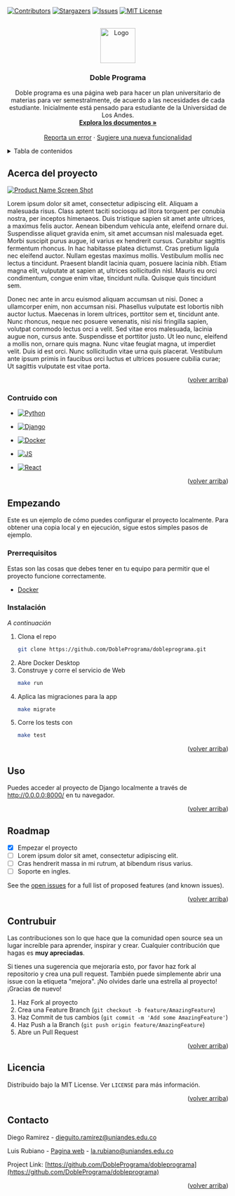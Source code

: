 <!-- Tomado de https://github.com/othneildrew/Best-README-Template -->

<a name="readme-top"></a>

[![Contributors][contributors-shield]][contributors-url]
[![Stargazers][stars-shield]][stars-url]
[![Issues][issues-shield]][issues-url]
[![MIT License][license-shield]][license-url]


<!-- PROJECT LOGO -->
<br />
<div align="center">
  <a href="https://github.com/DoblePrograma/dobleprograma">
    <img src="images/logo.png" alt="Logo" width="80" height="80">
  </a>

  <h3 align="center">Doble Programa</h3>

  <p align="center">
    Doble programa es una página web para hacer un plan universitario de materias para ver semestralmente, de acuerdo a las necesidades de cada estudiante. Inicialmente está pensado para estudiante de la Universidad de Los Andes.
    <br />
    <a href="https://github.com/DoblePrograma/dobleprograma"><strong>Explora los documentos »</strong></a>
    <br />
    <br />
    <a href="https://github.com/DoblePrograma/dobleprograma/issues">Reporta un error</a>
    ·
    <a href="https://github.com/DoblePrograma/dobleprograma/issues">Sugiere una nueva funcionalidad</a>
  </p>
</div>



<!-- TABLE OF CONTENTS -->
<details>
  <summary>Tabla de contenidos</summary>
  <ol>
    <li>
      <a href="#acerca-del-proyecto">Acerca del proyecto</a>
      <ul>
        <li><a href="#construido-con">Contruido con</a></li>
      </ul>
    </li>
    <li>
      <a href="#empezando">Empezando</a>
      <ul>
        <li><a href="#prerrequisitos">Prerrequisitos</a></li>
        <li><a href="#instalacion">Instalación</a></li>
      </ul>
    </li>
    <li><a href="#uso">Uso</a></li>
    <li><a href="#roadmap">Roadmap</a></li>
    <li><a href="#contrubuir">Contrubuir</a></li>
    <li><a href="#licencia">Licencia</a></li>
    <li><a href="#contacto">Contacto</a></li>
  </ol>
</details>



<!-- ABOUT THE PROJECT -->
## Acerca del proyecto

[![Product Name Screen Shot][product-screenshot]](https://example.com)

Lorem ipsum dolor sit amet, consectetur adipiscing elit. Aliquam a malesuada risus. Class aptent taciti sociosqu ad litora torquent per conubia nostra, per inceptos himenaeos. Duis tristique sapien sit amet ante ultrices, a maximus felis auctor. Aenean bibendum vehicula ante, eleifend ornare dui. Suspendisse aliquet gravida enim, sit amet accumsan nisl malesuada eget. Morbi suscipit purus augue, id varius ex hendrerit cursus. Curabitur sagittis fermentum rhoncus. In hac habitasse platea dictumst. Cras pretium ligula nec eleifend auctor. Nullam egestas maximus mollis. Vestibulum mollis nec lectus a tincidunt. Praesent blandit lacinia quam, posuere lacinia nibh. Etiam magna elit, vulputate at sapien at, ultrices sollicitudin nisl. Mauris eu orci condimentum, congue enim vitae, tincidunt nulla. Quisque quis tincidunt sem.

Donec nec ante in arcu euismod aliquam accumsan ut nisi. Donec a ullamcorper enim, non accumsan nisi. Phasellus vulputate est lobortis nibh auctor luctus. Maecenas in lorem ultrices, porttitor sem et, tincidunt ante. Nunc rhoncus, neque nec posuere venenatis, nisi nisi fringilla sapien, volutpat commodo lectus orci a velit. Sed vitae eros malesuada, lacinia augue non, cursus ante. Suspendisse et porttitor justo. Ut leo nunc, eleifend a mollis non, ornare quis magna. Nunc vitae feugiat magna, ut imperdiet velit. Duis id est orci. Nunc sollicitudin vitae urna quis placerat. Vestibulum ante ipsum primis in faucibus orci luctus et ultrices posuere cubilia curae; Ut sagittis vulputate est vitae porta.

<p align="right">(<a href="#readme-top">volver arriba</a>)</p>



### Contruido con

* [![Python][Python]][Python-url]

* [![Django][Django]][Django-url]

* [![Docker][Docker]][Docker-url]

* [![JS][JS]][JS-url]

* [![React][React]][React-url]



<p align="right">(<a href="#readme-top">volver arriba</a>)</p>



<!-- GETTING STARTED -->
## Empezando

Este es un ejemplo de cómo puedes configurar el proyecto localmente.
Para obtener una copia local y en ejecución, sigue estos simples pasos de ejemplo.

### Prerrequisitos

Estas son las cosas que debes tener en tu equipo para permitir que el proyecto funcione correctamente.
* [Docker](https://www.docker.com)

### Instalación

_A continuación_

1. Clona el repo
   ```sh
   git clone https://github.com/DoblePrograma/dobleprograma.git
   ```
3. Abre Docker Desktop
4. Construye y corre el servicio de Web
   ```sh
   make run
   ```
6. Aplica las migraciones para la app
   ```sh
   make migrate
   ```
5. Corre los tests con 
   ```sh
   make test
   ```

<p align="right">(<a href="#readme-top">volver arriba</a>)</p>



<!-- USAGE EXAMPLES -->
## Uso

Puedes acceder al proyecto de Django localmente a través de http://0.0.0.0:8000/ en tu navegador.

<p align="right">(<a href="#readme-top">volver arriba</a>)</p>



<!-- ROADMAP -->
## Roadmap

- [x] Empezar el proyecto
- [ ] Lorem ipsum dolor sit amet, consectetur adipiscing elit.
- [ ] Cras hendrerit massa in mi rutrum, at bibendum risus varius.
- [ ] Soporte en ingles.

See the [open issues](https://github.com/DoblePrograma/dobleprograma/issues) for a full list of proposed features (and known issues).

<p align="right">(<a href="#readme-top">volver arriba</a>)</p>



<!-- CONTRIBUTING -->
## Contrubuir

Las contribuciones son lo que hace que la comunidad open source sea un lugar increíble para aprender, inspirar y crear. Cualquier contribución que hagas es **muy apreciadas**.

Si tienes una sugerencia que mejoraría esto, por favor haz fork al repositorio y crea una pull request. También puede simplemente abrir una issue con la etiqueta "mejora".
¡No olvides darle una estrella al proyecto! ¡Gracias de nuevo!

1. Haz Fork al proyecto
2. Crea una Feature Branch (`git checkout -b feature/AmazingFeature`)
3. Haz Commit de tus cambios (`git commit -m 'Add some AmazingFeature'`)
4. Haz Push a la Branch (`git push origin feature/AmazingFeature`)
5. Abre un Pull Request

<p align="right">(<a href="#readme-top">volver arriba</a>)</p>



<!-- LICENSE -->
## Licencia

Distribuido bajo la MIT License. Ver `LICENSE` para más información.

<p align="right">(<a href="#readme-top">volver arriba</a>)</p>



<!-- CONTACT -->
## Contacto

Diego Ramirez - dieguito.ramirez@uniandes.edu.co

Luis Rubiano - [Pagina web](luisrubiano.tech) - la.rubiano@uniandes.edu.co

Project Link: [https://github.com/DoblePrograma/dobleprograma](https://github.com/DoblePrograma/dobleprograma)

<p align="right">(<a href="#readme-top">volver arriba</a>)</p>



<!-- MARKDOWN LINKS & IMAGES -->
<!-- https://www.markdownguide.org/basic-syntax/#reference-style-links -->
[contributors-shield]: https://img.shields.io/github/contributors/DoblePrograma/dobleprograma?style=for-the-badge
[contributors-url]: https://github.com/DoblePrograma/dobleprograma/graphs/contributors
[stars-shield]: https://img.shields.io/github/stars/DoblePrograma/dobleprograma?style=for-the-badge
[stars-url]: https://github.com/DoblePrograma/dobleprograma/stargazers
[issues-shield]: https://img.shields.io/github/issues/DoblePrograma/dobleprograma?style=for-the-badge
[issues-url]: https://github.com/DoblePrograma/dobleprograma/issues
[license-shield]: https://img.shields.io/github/license/DoblePrograma/dobleprograma?style=for-the-badge
[license-url]: https://github.com/DoblePrograma/dobleprograma/blob/master/LICENSE
[product-screenshot]: images/screenshot.png
[Django]: https://img.shields.io/badge/Django-092E20?style=for-the-badge&logo=django&logoColor=white
[Django-url]: https://www.djangoproject.com
[Docker]: https://img.shields.io/badge/docker-%230db7ed.svg?style=for-the-badge&logo=docker&logoColor=white
[Docker-url]: https://www.docker.com
[Python]: https://img.shields.io/badge/Python-3776AB?style=for-the-badge&logo=python&logoColor=white
[Python-url]: https://www.python.org
[JS]: https://img.shields.io/badge/JavaScript-323330?style=for-the-badge&logo=javascript&logoColor=F7DF1E
[JS-url]: https://www.javascript.com
[React]: https://img.shields.io/badge/React-20232A?style=for-the-badge&logo=react&logoColor=61DAFB
[React-url]: https://reactjs.org
